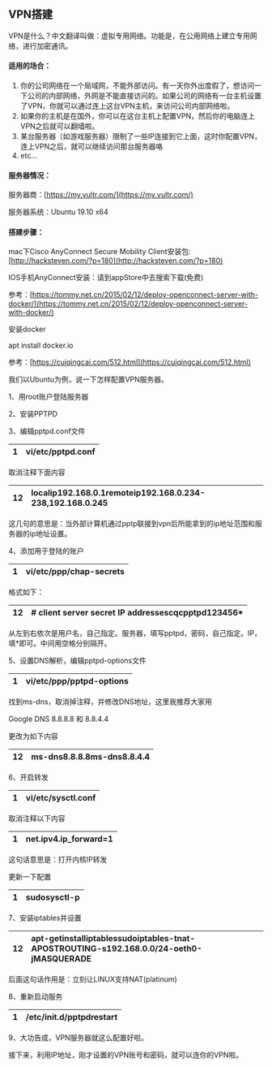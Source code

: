 ## VPN搭建

VPN是什么？中文翻译叫做：虚拟专用网络。功能是，在公用网络上建立专用网络，进行加密通讯。

#### **适用的场合：**

1. 你的公司网络在一个局域网，不能外部访问。有一天你外出度假了，想访问一下公司的内部网络，外网是不能直接访问的。如果公司的网络有一台主机设置了VPN，你就可以通过连上这台VPN主机，来访问公司内部网络啦。 
2. 如果你的主机是在国外，你可以在这台主机上配置VPN，然后你的电脑连上VPN之后就可以翻墙啦。
3. 某台服务器（如游戏服务器）限制了一些IP连接到它上面，这时你配置VPN，连上VPN之后，就可以继续访问那台服务器咯
4. etc…

#### **服务器情况：**

服务器商：[https://my.vultr.com/](https://my.vultr.com/)

服务器系统：Ubuntu 19.10 x64

#### **搭建步骤：**

mac下Cisco AnyConnect Secure Mobility Client安装包: [http://hacksteven.com/?p=180](http://hacksteven.com/?p=180)

IOS手机AnyConnect安装：请到appStore中去搜索下载\(免费\)

参考：[https://tommy.net.cn/2015/02/12/deploy-openconnect-server-with-docker/](https://tommy.net.cn/2015/02/12/deploy-openconnect-server-with-docker/)

安装docker

apt install docker.io

参考：[https://cuiqingcai.com/512.html](https://cuiqingcai.com/512.html)

我们以Ubuntu为例，说一下怎样配置VPN服务器。

1、用root账户登陆服务器

2、安装PPTPD

3、编辑pptpd.conf文件

| 1 | vi/etc/pptpd.conf |
| :--- | :--- |


取消注释下面内容

| 12 | localip192.168.0.1remoteip192.168.0.234-238,192.168.0.245 |
| :--- | :--- |


这几句的意思是：当外部计算机通过pptp联接到vpn后所能拿到的ip地址范围和服务器的ip地址设置。

4、添加用于登陆的账户

| 1 | vi/etc/ppp/chap-secrets |
| :--- | :--- |


格式如下：

| 12 | \# client server secret IP addressescqcpptpd123456\* |
| :--- | :--- |


从左到右依次是用户名，自己指定。服务器，填写pptpd，密码，自己指定。IP，填\*即可。中间用空格分别隔开。

5、设置DNS解析，编辑pptpd-options文件

| 1 | vi/etc/ppp/pptpd-options |
| :--- | :--- |


找到ms-dns，取消掉注释，并修改DNS地址，这里我推荐大家用

Google DNS 8.8.8.8 和 8.8.4.4

更改为如下内容

| 12 | ms-dns8.8.8.8ms-dns8.8.4.4 |
| :--- | :--- |


6、开启转发

| 1 | vi/etc/sysctl.conf |
| :--- | :--- |


取消注释以下内容

| 1 | net.ipv4.ip\_forward=1 |
| :--- | :--- |


这句话意思是：打开内核IP转发

更新一下配置

| 1 | sudosysctl-p |
| :--- | :--- |


7、安装iptables并设置

| 12 | apt-getinstalliptablessudoiptables-tnat-APOSTROUTING-s192.168.0.0/24-oeth0-jMASQUERADE |
| :--- | :--- |


后面这句话作用是：立刻让LINUX支持NAT\(platinum\)

8、重新启动服务

| 1 | /etc/init.d/pptpdrestart |
| :--- | :--- |


9、大功告成，VPN服务器就这么配置好啦。

接下来，利用IP地址，刚才设置的VPN账号和密码，就可以连你的VPN啦。

